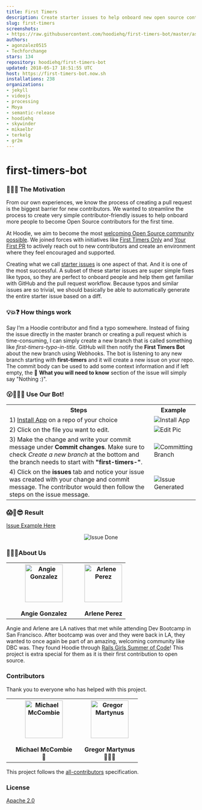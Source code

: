 ```yaml
---
title: First Timers
description: Create starter issues to help onboard new open source contributors
slug: first-timers
screenshots:
- https://raw.githubusercontent.com/hoodiehq/first-timers-bot/master/assets/Issue-Done.png
authors:
- agonzalez0515
- Techforchange
stars: 134
repository: hoodiehq/first-timers-bot
updated: 2018-05-17 18:51:55 UTC
host: https://first-timers-bot.now.sh
installations: 238
organizations:
- jekyll
- videojs
- processing
- Moya
- semantic-release
- hoodiehq
- skywinder
- mikaelbr
- terkelg
- gr2m
---
```


# first-timers-bot

### 🐶🎯⛳ The Motivation

From our own experiences, we know the process of creating a pull request is the biggest barrier for new contributors.  We wanted to streamline the process to create very simple contributor-friendly issues to help onboard more people to become Open Source contributors for the first time.

At Hoodie, we aim to become the most [welcoming Open Source community possible](http://hood.ie/blog/welcoming-communities.html). We joined forces with initiatives like [First Timers Only](http://www.firsttimersonly.com/) and [Your First PR](http://yourfirstpr.github.io/) to actively reach out to new contributors and create an environment where they feel encouraged and supported.

Creating what we call [starter issues](http://hood.ie/blog/starter-issues.html) is one aspect of that. And it is one of the most successful. A subset of these starter issues are super simple fixes like typos, so they are perfect to onboard people and help them get familiar with GitHub and the pull request workflow. Because typos and similar issues are so trivial, we should basically be able to automatically generate the entire starter issue based on a diff.

### 💡💥❓ How things work

Say I’m a Hoodie contributor and find a typo somewhere. Instead of fixing the issue directly in the master branch or creating a pull request which is time-consuming, I can simply create a new branch that is called something like _first-timers-typo-in-title._ GitHub will then notify the **First Timers Bot** about the new branch using Webhooks. The bot is listening to any new branch starting with **first-timers** and it will create a new issue on your repo. The commit body can be used to add some context information and if left empty, the 🤔 **What you will need to know** section of the issue will simply say "Nothing :)".


### 😮🙌👀🎉 Use Our Bot!

<table>
    <tr>
        <th>Steps</th>
        <th>Example</th>
    </tr>
    <tr>
        <td>1) <a href="https://github.com/apps/first-timers">Install App</a> on a repo of your choice</td>
        <td><img src="https://raw.githubusercontent.com/hoodiehq/first-timers-bot/master/assets/Install-App.png" alt="Install App"></td>
    </tr>
    <tr>
        <td>2) Click on the file you want to edit.</td>
        <td><img src="https://raw.githubusercontent.com/hoodiehq/first-timers-bot/master/assets/editPic.png" alt="Edit Pic"></td>
    </tr>
    <tr>
        <td>3) Make the change and write your commit message under <b>Commit changes</b>.  Make sure to check <i>Create a new branch</i> at the bottom and the branch needs to start with <b>"first-timers-"</b>.</td>
        <td><img src="https://raw.githubusercontent.com/hoodiehq/first-timers-bot/master/assets/Committing-Branch.png" alt="Committing Branch"></td>
    </tr>
    <tr>
        <td>4) Click on the <b>issues</b> tab and notice your issue was created with your change and commit message. The contributor would then follow the steps on the issue message.</td>
        <td><img src="https://raw.githubusercontent.com/hoodiehq/first-timers-bot/master/assets/Issue-Generated.png" alt="Issue Generated"></td>
    </tr>
</table>

### 😱🙌😎 Result

[Issue Example Here](https://github.com/arlene-perez/bot-app-test/issues/1)

<p align="center"><img src="https://raw.githubusercontent.com/hoodiehq/first-timers-bot/master/assets/Issue-Done.png" alt="Issue Done"></p>

### 👩‍💻💕About Us
<table>
    <col width="200">
    <th>
        <img src="https://avatars.githubusercontent.com/agonzalez0515?s=100" width="100" alt="Angie Gonzalez" style="text-decoration:none"><br><br>
        <a href="https://github.com/agonzalez0515" style="text-decoration:none">Angie Gonzalez</a>
    </th>
    <th>
        <img src="https://avatars.githubusercontent.com/techforchange?s=100" width="100" alt="Arlene Perez" style="text-decoration:none"><br><br>
        <a href="https://github.com/techforchange" style="text-decoration:none">Arlene Perez</a>
    </th>
</table>

Angie and Arlene are LA natives that met while attending Dev Bootcamp in San Francisco.  After bootcamp was over and they were back in LA, they wanted to once again be part of an amazing, welcoming community like DBC was. They found Hoodie through [Rails Girls Summer of Code](https://railsgirlssummerofcode.org/)! This project is extra special for them as it is their first contribution to open source.

### Contributors

Thank you to everyone who has helped with this project.

<table>
  <col width="200">
    <th>
        <img src="https://avatars.githubusercontent.com/michaelmccombie?s=100" width="100" alt="Michael McCombie"><br><br>
        <a href="https://twitter.com/michaelbuilds"  style="text-decoration:none">Michael McCombie</a><br>
        <a href="https://raw.githubusercontent.com/hoodiehq/first-timers-bot/51742c62ae3e4e2be7e58d170a9eab73a3871bf4/assets/avatar.png" style="text-decoration:none">🎨</a>
    </th>
    <th>
        <img src="https://avatars.githubusercontent.com/gr2m?s=100" width="100" alt="Gregor Martynus"  style="text-decoration:none"><br><br>
        <a href="https://github.com/gr2m"  style="text-decoration:none">Gregor Martynus</a><br>
        <a href="https://twitter.com/gr2m"  style="text-decoration:none">👨🏻‍🏫 </a>
    </th>
</table>

This project follows the [all-contributors](https://github.com/kentcdodds/all-contributors) specification.

### License

[Apache 2.0](http://www.apache.org/licenses/LICENSE-2.0)
